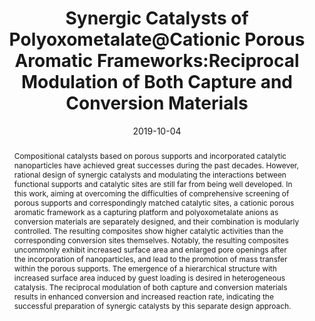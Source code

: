 ---
title: "Synergic Catalysts of Polyoxometalate@Cationic Porous Aromatic  Frameworks:Reciprocal Modulation of Both Capture and Conversion  Materials"
authors:
- Jian Song
- Yue Li
- Ping Cao
- Xiaofei Jing
- Muhammad Faheem
- Yutaka Matsuo
- 朱有亮
- Yuyang Tian
- Xiaohong Wang
- Guangshan Zhu
date: "2019-10-04"
doi: "10.1002/adma.201902444"
publish_types: ["期刊文章"]
publication: "Advanced Materials"
publication_short: "Advanced Materials"
abstract: "Compositional catalysts based on porous supports and  incorporated catalytic nanoparticles have achieved great successes  during the past decades. However, rational design of synergic catalysts  and modulating the interactions between functional supports and  catalytic sites are still far from being well developed. In this work,  aiming at overcoming the difficulties of comprehensive screening of  porous supports and correspondingly matched catalytic sites, a cationic  porous aromatic framework as a capturing platform and polyoxometalate  anions as conversion materials are separately designed, and their  combination is modularly controlled. The resulting composites show  higher catalytic activities than the corresponding conversion sites  themselves. Notably, the resulting composites uncommonly exhibit  increased surface area and enlarged pore openings after the  incorporation of nanoparticles, and lead to the promotion of mass  transfer within the porous supports. The emergence of a hierarchical  structure with increased surface area induced by guest loading is  desired in heterogeneous catalysis. The reciprocal modulation of both  capture and conversion materials results in enhanced conversion and  increased reaction rate, indicating the successful preparation of  synergic catalysts by this separate design approach."
url_pdf: "https://onlinelibrary.wiley.com/doi/10.1002/adma.201902444"
---